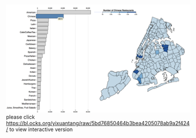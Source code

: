 ![Alt text](NYCRes.png)
please click https://bl.ocks.org/yixuantang/raw/5bd76850464b3bea4205078ab9a2f424/ to view interactive version
